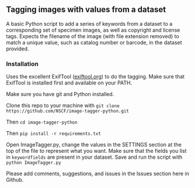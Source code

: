 ## Tagging images with values from a dataset

A basic Python script to add a series of keywords from a dataset to a corresponding set of specimen images, as well as copyright and license tags. Expects the filename of the image (with file extension removed) to match a unique value, such as catalog number or barcode, in the dataset provided. 

### Installation
Uses the excellent ExifTool ([exiftool.org](https://exiftool.org/)) to do the tagging. Make sure that ExifTool is installed first and available on your PATH.

Make sure you have git and Python installed.

Clone this repo to your machine with `git clone https://github.com/NSCF/image-tagger-python.git`

Then `cd image-tagger-python`

Then `pip install -r requirements.txt`

Open ImageTagger.py, change the values in the SETTINGS section at the top of the file to represent what you want. Make sure that the fields you list in `keywordfields` are present in your dataset. Save and run the script with `python ImageTagger.py`

Please add comments, suggestions, and issues in the Issues section here in Github.
